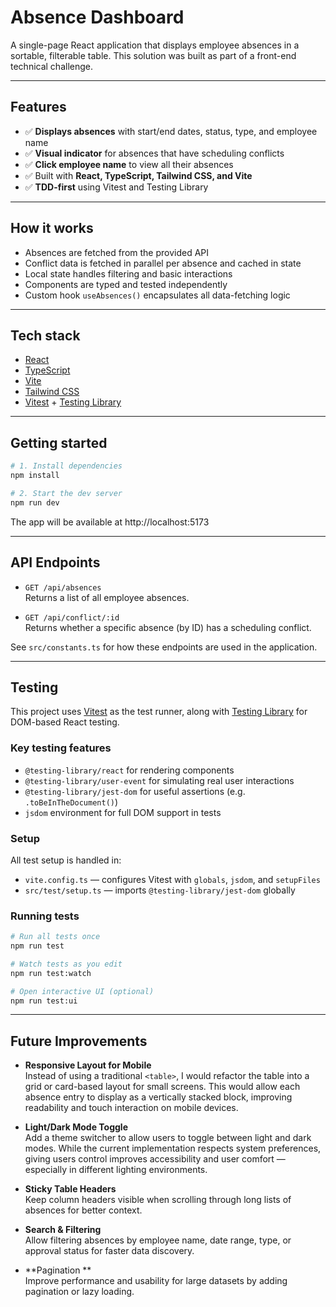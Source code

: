 # Absence Dashboard

A single-page React application that displays employee absences in a sortable, filterable table. This solution was built as part of a front-end technical challenge.

---

## Features

- ✅ **Displays absences** with start/end dates, status, type, and employee name
- ✅ **Visual indicator** for absences that have scheduling conflicts
- ✅ **Click employee name** to view all their absences
- ✅ Built with **React, TypeScript, Tailwind CSS, and Vite**
- ✅ **TDD-first** using Vitest and Testing Library

---

## How it works

- Absences are fetched from the provided API
- Conflict data is fetched in parallel per absence and cached in state
- Local state handles filtering and basic interactions
- Components are typed and tested independently
- Custom hook `useAbsences()` encapsulates all data-fetching logic

---

## Tech stack

- [React](https://react.dev/)
- [TypeScript](https://www.typescriptlang.org/)
- [Vite](https://vitejs.dev/)
- [Tailwind CSS](https://tailwindcss.com/)
- [Vitest](https://vitest.dev/) + [Testing Library](https://testing-library.com/)

---

## Getting started

```bash
# 1. Install dependencies
npm install

# 2. Start the dev server
npm run dev
```

The app will be available at http://localhost:5173

---

## API Endpoints

- `GET /api/absences`  
  Returns a list of all employee absences.

- `GET /api/conflict/:id`  
  Returns whether a specific absence (by ID) has a scheduling conflict.

See `src/constants.ts` for how these endpoints are used in the application.

---

## Testing

This project uses [Vitest](https://vitest.dev/) as the test runner, along with [Testing Library](https://testing-library.com/) for DOM-based React testing.

### Key testing features

- `@testing-library/react` for rendering components
- `@testing-library/user-event` for simulating real user interactions
- `@testing-library/jest-dom` for useful assertions (e.g. `.toBeInTheDocument()`)
- `jsdom` environment for full DOM support in tests

### Setup

All test setup is handled in:

- `vite.config.ts` — configures Vitest with `globals`, `jsdom`, and `setupFiles`
- `src/test/setup.ts` — imports `@testing-library/jest-dom` globally

### Running tests

```bash
# Run all tests once
npm run test

# Watch tests as you edit
npm run test:watch

# Open interactive UI (optional)
npm run test:ui
```

---

## Future Improvements

- **Responsive Layout for Mobile**  
  Instead of using a traditional `<table>`, I would refactor the table into a grid or card-based layout for small screens. This would allow each absence entry to display as a vertically stacked block, improving readability and touch interaction on mobile devices.

- **Light/Dark Mode Toggle**  
  Add a theme switcher to allow users to toggle between light and dark modes. While the current implementation respects system preferences, giving users control improves accessibility and user comfort — especially in different lighting environments.

- **Sticky Table Headers**  
  Keep column headers visible when scrolling through long lists of absences for better context.

- **Search & Filtering**  
  Allow filtering absences by employee name, date range, type, or approval status for faster data discovery.

- **Pagination **  
  Improve performance and usability for large datasets by adding pagination or lazy loading.
